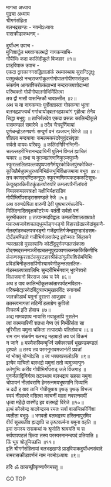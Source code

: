 मागचा अध्याय  
पुढचा अध्याय  
श्रीगर्गसंहिता  
बलभद्रखण्डः - नवमोऽध्यायः  
रासक्रीडाकथनम् -  
  
दुर्योधन उवाच -  
मुनिशार्दूल भगवान्बलभद्रो नागकन्याभि-  
र्गोपीभिः कदा कालिंदीकूले विजहार ॥१॥  
प्राड्‌विपाक उवाच -  
एकदा द्वारकानगराद्धितालांकं रथमास्थाय सुरान्दिदृक्षुः  
परमुत्कंठो नन्दराजगोकुलगोगोपालगोपीगणसंकुलः  
संकर्षण आगतश्चिरोत्कंठाभ्यां नन्दराजयशोदाभ्यां  
परिष्वक्तो गोपीगोपालगोभिर्मिलित्वा  
तत्र द्वौ मासौ वासन्तिकौ चावात्सीत् ॥२॥  
अथ च या नागकन्याः पूर्वोक्तास्ता गोपकन्या भूत्वा  
बलभद्रप्राप्त्यर्थं गर्गाचार्याद्‌बलभद्रपञ्चांगं गृहीत्वा तेनैव  
सिद्धा बभूवुः ॥ ताभिर्बलदेव एकदा प्रसन्नः कालिन्दीकूले  
रासमण्डलं समारेभे ॥ तदैव चैत्रपूर्णिमायां  
पूर्णचन्द्रोऽरुणवर्णः सम्पूर्णं वनं रञ्जयन् विरेजे ॥३॥  
शीतला मन्दयानाः कमलमकरंदरेणुवृंदसंवृताः  
सर्वतो वायवः परिववुः ॥ कलिंदगिरिनन्दिनी-  
चलल्लहरीभिरानन्ददायिनी पुलिनं विमलं ह्याचितं  
चकार ॥ तथा च कुञ्जप्रांगणनिकुञ्जपुञ्जैः  
स्फुरल्ललितपल्लवपुष्पपरागैर्मयूरकोकिलपुंस्कोकिल-  
कूजितैर्मधुपमधुरध्वनिभिर्व्रजभूमिर्विभ्राजमाना बभूव ॥४॥  
तत्र क्वणद्‌घण्टिकनूपुरः स्फुरन्मणिमयकटककटिसूत्र-  
केयूरहारकिरीटकुंडलयोरुपरि कमलपत्रैर्नीलांबरो  
विमलकमलपत्राक्षो यक्षीभिर्यक्षराडिव  
गोपीभिर्गोपराड्‌रासमण्डले रेजे ॥५॥  
अथ वरुणप्रेषिता वारुणी देवी पुष्पभारगंधलोभि-  
मिलिंदनादितवृक्षकोटरेभ्यः पतंती सर्वतो वनं  
सुरभीचकार ॥ तत्पानमदविह्वलः कमलविशालताम्राक्षो  
मकरध्वजावेशचलद्‌धुर्य्याङ्गभङ्गो विहारखेदप्रस्वेदांबुकणै-  
र्गलद्‌गंडस्थलपत्रभङ्गो गजेंद्रगतिर्गजेन्द्रशुण्डादंडसम-  
दोर्दंडमण्डितो गजीभिर्गजराजेन्द्र इवोन्मत्तः सिंहासने  
न्यस्तहलो मुसलपाणिः कोटींदुपूर्णमण्डलसंकाशः  
प्रोद्‌गमद्‌रत्नमञ्जीरप्रचलनूपुरप्रक्वणत्कनककिंकिणीभिः  
कंकणस्फुरत्ताटंकपुरटहारश्रीकंठांगुलीयशिरोमणिभिः  
प्रविडंबिनीकृतसर्पिणीश्यामवेणीकुन्तलललित-  
गंडस्थलपत्रावलिभिः सुन्दरीभिर्भगवान् भुवनेश्वरो  
विभ्राजमानो विरराज अथ च रेमे ॥६॥  
अथ ह वाव कालिन्दीकूलकांतारपर्यटनविहार-  
परिश्रमोद्यत्स्वेदबिंदुव्याप्तमुखारविंदः स्नानार्थं  
जलक्रीडार्थं यमुनां दूरात्स आजुहाव ॥  
ततस्त्वनागतां तटिनीं हलाग्रेण कुपितो  
विचकर्ष इति होवाच ॥७॥  
अद्य मामवज्ञाय नायासि मयाहूतापि मुसलेन  
त्वां कामचारिणीं शतधा नेष्य एवं निर्भर्त्सिता सा  
भूरिभीता यमुना चकिता तत्पादयोः पतितोवाच ॥८॥  
राम राम संकर्षण बलभद्र महाबाहो तव परं विक्रमं  
न जाने ॥ यस्यैकस्मिन्मूर्ध्नि सर्षपवत्सर्वं भूखण्डमण्डलं  
दृश्यते ॥ तस्य तव परमनुभावमजानंती प्रपन्नां  
मां भोक्तुं योग्योऽसि ॥ त्वं भक्तवत्सलोऽसि ॥९॥  
इत्येव याचितो बलभद्रो यमुनां ततो व्यमुञ्चत्पुनः  
करेणुभिः करीव गोपीभिर्गोपराड् जले विजगाह ॥  
पुनर्जलाद्विनिर्गत्य तटस्थाय बलभद्राय सहसा यमुना  
चोपायनं नीलांबराणि हेमरत्नमयभूषणानि दिव्यानि  
च ददौ ह वाव तानि गोपीयूथाय पृथक् पृथक् विभज्य  
स्वयं नीलांबरे वसित्वा कांचनीं मालां नवरत्नमयीं  
धृत्वा महेंद्रो वारणेंद्र इव बलभद्रो विरेजे ॥१०॥  
इत्थं कौरवेन्द्र यादवेन्द्रस्य रमतः सर्वा वासन्तिकीर्निशा  
व्यतीता बभूवुः ॥ भगवतो बलभद्रस्य हस्तिनापुरमिव  
वीर्यं सूचयतीव ह्यद्यापि च कृष्टवर्त्मना यमुना वहति ॥  
इमां रामस्य रासकथां यः श्रृणोति श्रावयति च स  
सर्वपापपटलं छित्वा तस्य परस्परमानन्दपदं प्रतियाति ॥  
किं भूय श्रोतुमिच्छसि ॥११॥  
इति श्रीगर्गसंहितायां बलभद्रखण्डे प्राड्‌विपाकदुर्योधनसंवादे  
रामरासक्रीडावर्णनं नाम नवमोऽध्यायः ॥९॥  
  
हरिः ॐ तत्सच्छ्रीकृष्णार्पणमस्तु ॥  
  
GO TOP
